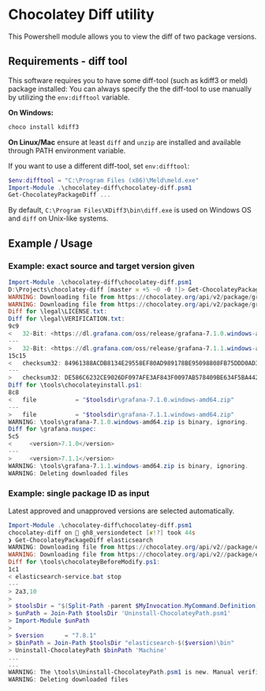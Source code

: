 # Chocolatey Diff utility

This Powershell module allows you to view the diff of two package versions.

## Requirements - diff tool

This software requires you to have some diff-tool (such as kdiff3 or meld) package installed:
You can always specify the the diff-tool to use manually by utilizing the `env:difftool` variable.

**On Windows:**

```powershell
choco install kdiff3
```

**On Linux/Mac** ensure at least `diff` and `unzip` are installed and available through PATH environment variable.

If you want to use a different diff-tool, set `env:difftool`:

```powershell
$env:difftool = "C:\Program Files (x86)\Meld\meld.exe"
Import-Module .\chocolatey-diff\chocolatey-diff.psm1
Get-ChocolateyPackageDiff ...
```

By default, `C:\Program Files\KDiff3\bin\diff.exe` is used on Windows OS and `diff` on Unix-like systems.

## Example / Usage

### Example: exact source and target version given

```powershell
Import-Module .\chocolatey-diff\chocolatey-diff.psm1
D:\Projects\chocolatey-diff [master ≡ +5 ~0 -0 !]> Get-ChocolateyPackageDiff -packageName grafana -oldPackageVersion 7.1.0 -newPackageVersion 7.1.1
WARNING: Downloading file from https://chocolatey.org/api/v2/package/grafana/7.1.0
WARNING: Downloading file from https://chocolatey.org/api/v2/package/grafana/7.1.1
Diff for \legal\LICENSE.txt:
Diff for \legal\VERIFICATION.txt:
9c9
<   32-Bit: <https://dl.grafana.com/oss/release/grafana-7.1.0.windows-amd64.zip>
---
>   32-Bit: <https://dl.grafana.com/oss/release/grafana-7.1.1.windows-amd64.zip>
15c15
<   checksum32: 84961388ACDB8134E29558EF80AD989178BE95098808FB75DDD0AD3268BE570C
---
>   checksum32: DE586C6232CE9026DF097AFE3AF843F0097AB578409BE634F5BA4420FF3E786E
Diff for \tools\chocolateyinstall.ps1:
8c8
<   file           = "$toolsdir\grafana-7.1.0.windows-amd64.zip"
---
>   file           = "$toolsdir\grafana-7.1.1.windows-amd64.zip"
WARNING: \tools\grafana-7.1.0.windows-amd64.zip is binary, ignoring.
Diff for \grafana.nuspec:
5c5
<     <version>7.1.0</version>
---
>     <version>7.1.1</version>
WARNING: \tools\grafana-7.1.1.windows-amd64.zip is binary, ignoring.
WARNING: Deleting downloaded files
```

### Example: single package ID as input

Latest approved and unapproved versions are selected automatically.

```powershell
Import-Module .\chocolatey-diff\chocolatey-diff.psm1
chocolatey-diff on  gh8_versiondetect [✘!?] took 44s
❯ Get-ChocolateyPackageDiff elasticsearch
WARNING: Downloading file from https://chocolatey.org/api/v2//package/elasticsearch/6.7.1
WARNING: Downloading file from https://chocolatey.org/api/v2//package/elasticsearch/7.8.1
Diff for \tools\chocolateyBeforeModify.ps1:
1c1
< elasticsearch-service.bat stop
---
> 2a3,10
>
> $toolsDir = "$(Split-Path -parent $MyInvocation.MyCommand.Definition)"
> $unPath = Join-Path $toolsDir 'Uninstall-ChocolateyPath.psm1'
> Import-Module $unPath
>
> $version      = "7.8.1"
> $binPath = Join-Path $toolsDir "elasticsearch-$($version)\bin"
> Uninstall-ChocolateyPath $binPath 'Machine'
...
...
WARNING: The \tools\Uninstall-ChocolateyPath.psm1 is new. Manual verification required
WARNING: Deleting downloaded files
```